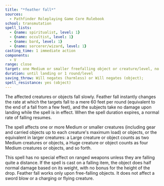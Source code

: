 ```yaml
---
title: "*feather fall*"
sources:
  - Pathfinder Roleplaying Game Core Rulebook
school: transmutation
spell_lists:
  - {name: spiritualist, level: 1}
  - {name: occultist, level: 1}
  - {name: bard, level: 1}
  - {name: sorcerer/wizard, level: 1}
casting_time: 1 immediate action
components:
  - V
range: close
target: one Medium or smaller freefalling object or creature/level, no two of which may be more than 20 ft. apart
duration: until landing or 1 round/level
saving_throw: Will negates (harmless) or Will negates (object);
spell_resistance: yes (object)
---
```


The affected creatures or objects fall slowly. Feather fall instantly changes the rate at which the targets fall to a mere 60 feet per round (equivalent to the end of a fall from a few feet), and the subjects take no damage upon landing while the spell is in effect. When the spell duration expires, a normal rate of falling resumes.

The spell affects one or more Medium or smaller creatures (including gear and carried objects up to each creature's maximum load) or objects, or the equivalent in larger creatures: a Large creature or object counts as two Medium creatures or objects, a Huge creature or object counts as four Medium creatures or objects, and so forth.

This spell has no special effect on ranged weapons unless they are falling quite a distance. If the spell is cast on a falling item, the object does half normal damage based on its weight, with no bonus for the height of the drop.
Feather fall works only upon free-falling objects. It does not affect a sword blow or a charging or flying creature.

